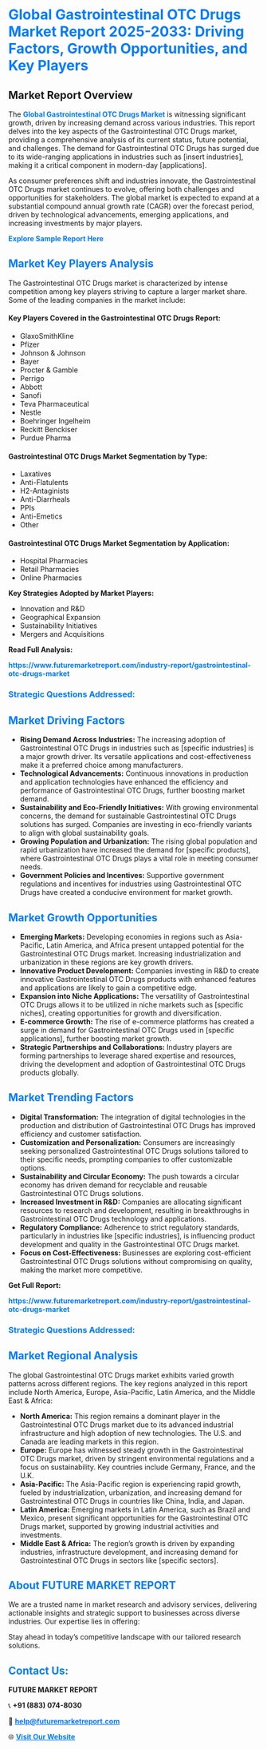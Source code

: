 <h1 style="color: #007BFF;">Global Gastrointestinal OTC Drugs Market Report 2025-2033: Driving Factors, Growth Opportunities, and Key Players</h1>

<section id="overview">
<h2>Market Report Overview</h2>
<p>The <a href="https://www.futuremarketreport.com/industry-report/gastrointestinal-otc-drugs-market" style="color: #007BFF; text-decoration: none;"><strong>Global Gastrointestinal OTC Drugs Market</strong></a> is witnessing significant growth, driven by increasing demand across various industries. This report delves into the key aspects of the Gastrointestinal OTC Drugs market, providing a comprehensive analysis of its current status, future potential, and challenges. The demand for Gastrointestinal OTC Drugs has surged due to its wide-ranging applications in industries such as [insert industries], making it a critical component in modern-day [applications].</p>
<p>As consumer preferences shift and industries innovate, the Gastrointestinal OTC Drugs market continues to evolve, offering both challenges and opportunities for stakeholders. The global market is expected to expand at a substantial compound annual growth rate (CAGR) over the forecast period, driven by technological advancements, emerging applications, and increasing investments by major players.</p>
</section>

<section id="overview">
<p><a href="https://www.futuremarketreport.com/request-sample/reportId=51670" style="color: #007BFF; text-decoration: none;"><strong>Explore Sample Report Here</strong></a></p>
</section>

<section id="key-players">
<h2 style="color: #007BFF;">Market Key Players Analysis</h2>
<p>The Gastrointestinal OTC Drugs market is characterized by intense competition among key players striving to capture a larger market share. Some of the leading companies in the market include:</p>
<h4>Key Players Covered in the Gastrointestinal OTC Drugs Report:</h4>
<ul><li>GlaxoSmithKline</li><li>Pfizer</li><li>Johnson &amp; Johnson</li><li>Bayer</li><li>Procter &amp; Gamble</li><li>Perrigo</li><li>Abbott</li><li>Sanofi</li><li>Teva Pharmaceutical</li><li>Nestle</li><li>Boehringer Ingelheim</li><li>Reckitt Benckiser</li><li>Purdue Pharma</li></ul>
<h4>Gastrointestinal OTC Drugs Market Segmentation by Type:</h4>
<ul><li>Laxatives</li><li>Anti-Flatulents</li><li>H2-Antaginists</li><li>Anti-Diarrheals</li><li>PPIs</li><li>Anti-Emetics</li><li>Other</li></ul>

<h4>Gastrointestinal OTC Drugs Market Segmentation by Application:</h4>
<ul><li>Hospital Pharmacies</li><li>Retail Pharmacies</li><li>Online Pharmacies</li></ul>
<p><strong>Key Strategies Adopted by Market Players:</strong></p>
<ul>
<li>Innovation and R&D</li>
<li>Geographical Expansion</li>
<li>Sustainability Initiatives</li>
<li>Mergers and Acquisitions</li>
</ul>
</section>

<section>
<p><strong>Read Full Analysis: </strong></p><a href="https://www.futuremarketreport.com/industry-report/gastrointestinal-otc-drugs-market" style="color: #007BFF; text-decoration: none;"><strong>https://www.futuremarketreport.com/industry-report/gastrointestinal-otc-drugs-market</strong></a>
<h3 style="color: #007BFF;">Strategic Questions Addressed:</h3>
</section>

<section id="driving-factors">
<h2 style="color: #007BFF;">Market Driving Factors</h2>
<ul>
<li><strong>Rising Demand Across Industries:</strong> The increasing adoption of Gastrointestinal OTC Drugs in industries such as [specific industries] is a major growth driver. Its versatile applications and cost-effectiveness make it a preferred choice among manufacturers.</li>
<li><strong>Technological Advancements:</strong> Continuous innovations in production and application technologies have enhanced the efficiency and performance of Gastrointestinal OTC Drugs, further boosting market demand.</li>
<li><strong>Sustainability and Eco-Friendly Initiatives:</strong> With growing environmental concerns, the demand for sustainable Gastrointestinal OTC Drugs solutions has surged. Companies are investing in eco-friendly variants to align with global sustainability goals.</li>
<li><strong>Growing Population and Urbanization:</strong> The rising global population and rapid urbanization have increased the demand for [specific products], where Gastrointestinal OTC Drugs plays a vital role in meeting consumer needs.</li>
<li><strong>Government Policies and Incentives:</strong> Supportive government regulations and incentives for industries using Gastrointestinal OTC Drugs have created a conducive environment for market growth.</li>
</ul>
</section>

<section id="growth-opportunities">
<h2 style="color: #007BFF;">Market Growth Opportunities</h2>
<ul>
<li><strong>Emerging Markets:</strong> Developing economies in regions such as Asia-Pacific, Latin America, and Africa present untapped potential for the Gastrointestinal OTC Drugs market. Increasing industrialization and urbanization in these regions are key growth drivers.</li>
<li><strong>Innovative Product Development:</strong> Companies investing in R&D to create innovative Gastrointestinal OTC Drugs products with enhanced features and applications are likely to gain a competitive edge.</li>
<li><strong>Expansion into Niche Applications:</strong> The versatility of Gastrointestinal OTC Drugs allows it to be utilized in niche markets such as [specific niches], creating opportunities for growth and diversification.</li>
<li><strong>E-commerce Growth:</strong> The rise of e-commerce platforms has created a surge in demand for Gastrointestinal OTC Drugs used in [specific applications], further boosting market growth.</li>
<li><strong>Strategic Partnerships and Collaborations:</strong> Industry players are forming partnerships to leverage shared expertise and resources, driving the development and adoption of Gastrointestinal OTC Drugs products globally.</li>
</ul>
</section>

<section id="trending-factors">
<h2 style="color: #007BFF;">Market Trending Factors</h2>
<ul>
<li><strong>Digital Transformation:</strong> The integration of digital technologies in the production and distribution of Gastrointestinal OTC Drugs has improved efficiency and customer satisfaction.</li>
<li><strong>Customization and Personalization:</strong> Consumers are increasingly seeking personalized Gastrointestinal OTC Drugs solutions tailored to their specific needs, prompting companies to offer customizable options.</li>
<li><strong>Sustainability and Circular Economy:</strong> The push towards a circular economy has driven demand for recyclable and reusable Gastrointestinal OTC Drugs solutions.</li>
<li><strong>Increased Investment in R&D:</strong> Companies are allocating significant resources to research and development, resulting in breakthroughs in Gastrointestinal OTC Drugs technology and applications.</li>
<li><strong>Regulatory Compliance:</strong> Adherence to strict regulatory standards, particularly in industries like [specific industries], is influencing product development and quality in the Gastrointestinal OTC Drugs market.</li>
<li><strong>Focus on Cost-Effectiveness:</strong> Businesses are exploring cost-efficient Gastrointestinal OTC Drugs solutions without compromising on quality, making the market more competitive.</li>
</ul>
</section>

<section>
<p><strong>Get Full Report: </strong></p><a href="https://www.futuremarketreport.com/industry-report/gastrointestinal-otc-drugs-market" style="color: #007BFF; text-decoration: none;"><strong>https://www.futuremarketreport.com/industry-report/gastrointestinal-otc-drugs-market</strong></a>
<h3 style="color: #007BFF;">Strategic Questions Addressed:</h3>
</section>


<section id="regional-analysis">
<h2 style="color: #007BFF;">Market Regional Analysis</h2>
<p>The global Gastrointestinal OTC Drugs market exhibits varied growth patterns across different regions. The key regions analyzed in this report include North America, Europe, Asia-Pacific, Latin America, and the Middle East & Africa:</p>
<ul>
<li><strong>North America:</strong> This region remains a dominant player in the Gastrointestinal OTC Drugs market due to its advanced industrial infrastructure and high adoption of new technologies. The U.S. and Canada are leading markets in this region.</li>
<li><strong>Europe:</strong> Europe has witnessed steady growth in the Gastrointestinal OTC Drugs market, driven by stringent environmental regulations and a focus on sustainability. Key countries include Germany, France, and the U.K.</li>
<li><strong>Asia-Pacific:</strong> The Asia-Pacific region is experiencing rapid growth, fueled by industrialization, urbanization, and increasing demand for Gastrointestinal OTC Drugs in countries like China, India, and Japan.</li>
<li><strong>Latin America:</strong> Emerging markets in Latin America, such as Brazil and Mexico, present significant opportunities for the Gastrointestinal OTC Drugs market, supported by growing industrial activities and investments.</li>
<li><strong>Middle East & Africa:</strong> The region’s growth is driven by expanding industries, infrastructure development, and increasing demand for Gastrointestinal OTC Drugs in sectors like [specific sectors].</li>
</ul>
</section>

<footer>
<h2 style="color: #007BFF;">About FUTURE MARKET REPORT</h2>
<p>We are a trusted name in market research and advisory services, delivering actionable insights and strategic support to businesses across diverse industries. Our expertise lies in offering:</p>

<p>Stay ahead in today’s competitive landscape with our tailored research solutions.</p>

<h2 style="color: #007BFF;">Contact Us:</h2>
<p><strong>FUTURE MARKET REPORT</strong></p>
<p>📞 <strong>+91 (883) 074-8030</strong></p>
<p>📧 <strong><a href="mailto:help@futuremarketreport.com" style="color: #007BFF;">help@futuremarketreport.com</a></strong></p>
<p>🌐 <strong><a href="https://www.futuremarketreport.com/" style="color: #007BFF;">Visit Our Website</a></strong></p>
</footer>